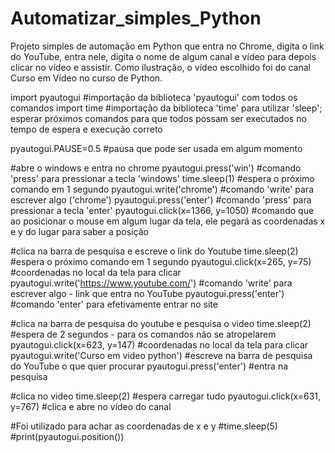 # Automatizar_simples_Python
Projeto simples de automação em Python que entra no Chrome, digita o link do YouTube, entra nele, digita o nome de algum canal e vídeo para depois clicar no vídeo e assistir. Como ilustração, o vídeo escolhido foi do canal Curso em Vídeo no curso de Python.

import pyautogui     #importação da biblioteca 'pyautogui' com todos os comandos
import time          #importação da biblioteca 'time' para utilizar 'sleep'; esperar próximos comandos para que todos possam ser executados no tempo de espera e execução correto

pyautogui.PAUSE=0.5       #pausa que pode ser usada em algum momento

#abre o windows e entra no chrome
pyautogui.press('win')          #comando 'press' para pressionar a tecla 'windows'
time.sleep(1)                   #espera o próximo comando em 1 segundo
pyautogui.write('chrome')       #comando 'write' para escrever algo ('chrome')
pyautogui.press('enter')        #comando 'press' para pressionar a tecla 'enter'
pyautogui.click(x=1366, y=1050)    #comando que ao posicionar o mouse em algum lugar da tela, ele pegará as coordenadas x e y do lugar para saber a posição

#clica na barra de pesquisa e escreve o link do Youtube
time.sleep(2)                                     #espera o próximo comando em 1 segundo
pyautogui.click(x=265, y=75)                      #coordenadas no local da tela para clicar
pyautogui.write('https://www.youtube.com/')       #comando 'write' para escrever algo - link que entra no YouTube
pyautogui.press('enter')                          #comando 'enter' para efetivamente entrar no site

#clica na barra de pesquisa do youtube e pesquisa o video
time.sleep(2)                                     #espera de 2 segundos - para os comandos não se atropelarem
pyautogui.click(x=623, y=147)                     #coordenadas no local da tela para clicar
pyautogui.write('Curso em video python')          #escreve na barra de pesquisa do YouTube o que quer procurar
pyautogui.press('enter')                          #entra na pesquisa

#clica no video
time.sleep(2)                                     #espera carregar tudo
pyautogui.click(x=631, y=767)                     #clica e abre no vídeo do canal


#Foi utilizado para achar as coordenadas de x e y
#time.sleep(5)
#print(pyautogui.position())



